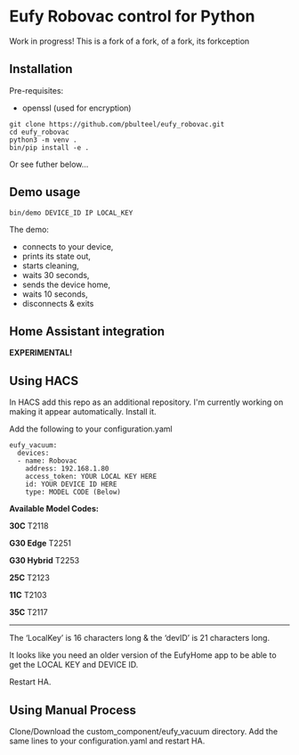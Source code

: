 # Eufy Robovac control for Python

Work in progress! This is a fork of a fork, of a fork, its forkception

## Installation
Pre-requisites:
* openssl (used for encryption)

```
git clone https://github.com/pbulteel/eufy_robovac.git
cd eufy_robovac
python3 -m venv .
bin/pip install -e .
```
Or see futher below...

## Demo usage
```
bin/demo DEVICE_ID IP LOCAL_KEY
```

The demo:
* connects to your device,
* prints its state out,
* starts cleaning,
* waits 30 seconds,
* sends the device home,
* waits 10 seconds,
* disconnects & exits

## Home Assistant integration

**EXPERIMENTAL!**

## Using HACS
In HACS add this repo as an additional repository. I'm currently working on making it appear automatically. Install it. 

Add the following to your configuration.yaml
```
eufy_vacuum:
  devices:
  - name: Robovac
    address: 192.168.1.80
    access_token: YOUR LOCAL KEY HERE
    id: YOUR DEVICE ID HERE
    type: MODEL CODE (Below)
```

**Available Model Codes:**

**30C** T2118 

**G30 Edge** T2251 

**G30 Hybrid** T2253 

**25C** T2123 

**11C** T2103 
   
**35C** T2117 

---

The ‘LocalKey’ is 16 characters long & the ‘devID’ is 21 characters long.

It looks like you need an older version of the EufyHome app to be able to get the LOCAL KEY and DEVICE ID. 

<Update with somewhat accurate instructions to gain the required info>


Restart HA.

## Using Manual Process

Clone/Download the custom_component/eufy_vacuum directory. Add the same lines to your configuration.yaml and restart HA.
